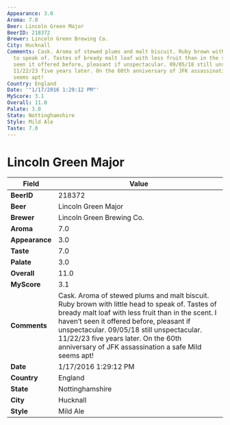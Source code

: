 ```yaml
---
Appearance: 3.0
Aroma: 7.0
Beer: Lincoln Green Major
BeerID: 218372
Brewer: Lincoln Green Brewing Co.
City: Hucknall
Comments: Cask. Aroma of stewed plums and malt biscuit. Ruby brown with little head
  to speak of. Tastes of bready malt loaf with less fruit than in the scent. I haven’t
  seen it offered before, pleasant if unspectacular. 09/05/18 still unspectacular.
  11/22/23 five years later. On the 60th anniversary of JFK assassination a safe Mild
  seems apt!
Country: England
Date: '"1/17/2016 1:29:12 PM"'
MyScore: 3.1
Overall: 11.0
Palate: 3.0
State: Nottinghamshire
Style: Mild Ale
Taste: 7.0
---
```


# Lincoln Green Major

| Field         | Value |
|---------------|-------|
| **BeerID** | 218372 |
| **Beer** | Lincoln Green Major |
| **Brewer** | Lincoln Green Brewing Co. |
| **Aroma** | 7.0 |
| **Appearance** | 3.0 |
| **Taste** | 7.0 |
| **Palate** | 3.0 |
| **Overall** | 11.0 |
| **MyScore** | 3.1 |
| **Comments** | Cask. Aroma of stewed plums and malt biscuit. Ruby brown with little head to speak of. Tastes of bready malt loaf with less fruit than in the scent. I haven’t seen it offered before, pleasant if unspectacular. 09/05/18 still unspectacular. 11/22/23 five years later. On the 60th anniversary of JFK assassination a safe Mild seems apt! |
| **Date** | 1/17/2016 1:29:12 PM |
| **Country** | England |
| **State** | Nottinghamshire |
| **City** | Hucknall |
| **Style** | Mild Ale |
